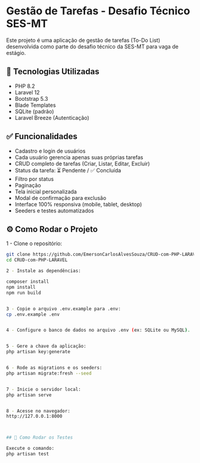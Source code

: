 # Gestão de Tarefas - Desafio Técnico SES-MT

Este projeto é uma aplicação de gestão de tarefas (To-Do List) desenvolvida como parte do desafio técnico da SES-MT para vaga de estágio.

## 🚀 Tecnologias Utilizadas

- PHP 8.2
- Laravel 12
- Bootstrap 5.3
- Blade Templates
- SQLite (padrão)
- Laravel Breeze (Autenticação)

## ✅ Funcionalidades

- Cadastro e login de usuários
- Cada usuário gerencia apenas suas próprias tarefas
- CRUD completo de tarefas (Criar, Listar, Editar, Excluir)
- Status da tarefa: ⏳ Pendente / ✅ Concluída
- Filtro por status
- Paginação
- Tela inicial personalizada
- Modal de confirmação para exclusão
- Interface 100% responsiva (mobile, tablet, desktop)
- Seeders e testes automatizados

## ⚙️ Como Rodar o Projeto

1 - Clone o repositório:
```bash
git clone https://github.com/EmersonCarlosAlvesSouza/CRUD-com-PHP-LARAVEL.git
cd CRUD-com-PHP-LARAVEL

2 - Instale as dependências:

composer install
npm install
npm run build


3 - Copie o arquivo .env.example para .env:
cp .env.example .env


4 - Configure o banco de dados no arquivo .env (ex: SQLite ou MySQL).


5 - Gere a chave da aplicação:
php artisan key:generate


6 - Rode as migrations e os seeders:
php artisan migrate:fresh --seed


7 - Inicie o servidor local:
php artisan serve


8 - Acesse no navegador:
http://127.0.0.1:8000



## 🧪 Como Rodar os Testes

Execute o comando:
php artisan test

